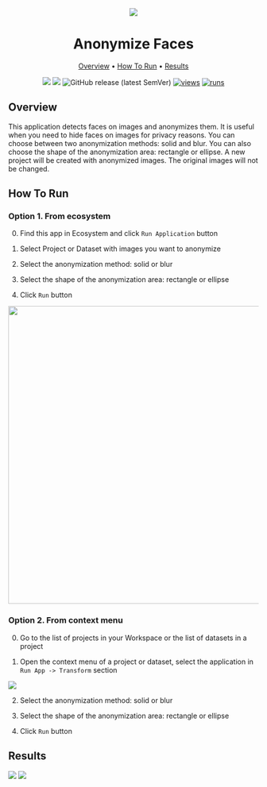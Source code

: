 <div align="center" markdown>

<img src="https://github.com/supervisely-ecosystem/anonymize-faces/assets/119248312/ecec1b80-bbb9-4b5b-8d61-05f11723b69d"/>

# Anonymize Faces
  
<p align="center">
  <a href="#Overview">Overview</a> •
  <a href="#How-To-Run">How To Run</a> •
  <a href="#Results">Results</a> 
</p>

[![](https://img.shields.io/badge/supervisely-ecosystem-brightgreen)](https://ecosystem.supervisely.com/apps/supervisely-ecosystem/anonymize-faces)
[![](https://img.shields.io/badge/slack-chat-green.svg?logo=slack)](https://supervisely.com/slack)
![GitHub release (latest SemVer)](https://img.shields.io/github/v/release/supervisely-ecosystem/anonymize-faces)
[![views](https://app.supervise.ly/img/badges/views/supervisely-ecosystem/anonymize-faces.png)](https://supervisely.com)
[![runs](https://app.supervise.ly/img/badges/runs/supervisely-ecosystem/anonymize-faces.png)](https://supervisely.com)

</div>

## Overview

This application detects faces on images and anonymizes them. It is useful when you need to hide faces on images for privacy reasons.
You can choose between two anonymization methods: solid and blur. You can also choose the shape of the anonymization area: rectangle or ellipse.
A new project will be created with anonymized images. The original images will not be changed.

## How To Run

### Option 1. From ecosystem

0. Find this app in Ecosystem and click `Run Application` button

1. Select Project or Dataset with images you want to anonymize

2. Select the anonymization method: solid or blur

3. Select the shape of the anonymization area: rectangle or ellipse

4. Click `Run` button

<img src="https://github.com/supervisely-ecosystem/anonymize-faces/assets/119248312/770000ce-675c-436b-a8ed-2fb34b8ce63d" width="600"/>

### Option 2. From context menu

0. Go to the list of projects in your Workspace or the list of datasets in a project

1. Open the context menu of a project or dataset, select the application in `Run App -> Transform` section

<img src="https://github.com/supervisely-ecosystem/anonymize-faces/assets/119248312/b6e96a47-a9b0-4ace-82e9-7bab563d5756"/>

2. Select the anonymization method: solid or blur

3. Select the shape of the anonymization area: rectangle or ellipse

4. Click `Run` button

## Results

<img src="https://github.com/supervisely-ecosystem/anonymize-faces/assets/119248312/08481f94-2cfb-4ba4-85d8-10b17cf467d1"/>

<img src="https://github.com/supervisely-ecosystem/anonymize-faces/assets/119248312/55c3f057-1fb7-482a-844b-d742caa09a4e"/>
